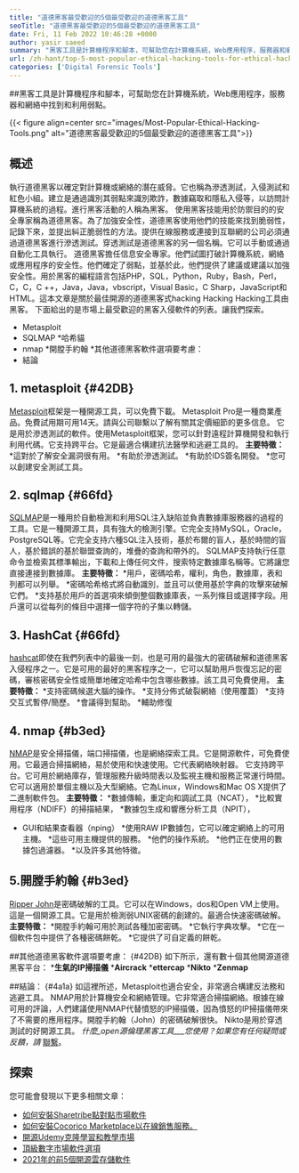 ```yaml
---
title: "道德黑客最受歡迎的5個最受歡迎的道德黑客工具" 
seoTitle: "道德黑客最受歡迎的5個最受歡迎的道德黑客工具" 
date: Fri, 11 Feb 2022 10:46:28 +0000
author: yasir saeed
summary: "黑客工具是計算機程序和腳本，可幫助您在計算機系統，Web應用程序，服務器和網絡中找到和利用弱點。" 
url: /zh-hant/top-5-most-popular-ethical-hacking-tools-for-ethical-hackers/
categories: ['Digital Forensic Tools']
---
```


##黑客工具是計算機程序和腳本，可幫助您在計算機系統，Web應用程序，服務器和網絡中找到和利用弱點。

{{< figure align=center src="images/Most-Popular-Ethical-Hacking-Tools.png" alt="道德黑客最受歡迎的5個最受歡迎的道德黑客工具">}}


## 概述
執行道德黑客以確定對計算機或網絡的潛在威脅。它也稱為滲透測試，入侵測試和紅色小組。建立是通過識別其弱點來識別欺詐，數據竊取和隱私入侵等，以訪問計算機系統的過程。進行黑客活動的人稱為黑客。
使用黑客技能用於防禦目的的安全專家稱為道德黑客。為了加強安全性，道德黑客使用他們的技能來找到脆弱性，記錄下來，並提出糾正脆弱性的方法。提供在線服務或連接到互聯網的公司必須通過道德黑客進行滲透測試。穿透測試是道德黑客的另一個名稱。它可以手動或通過自動化工具執行。
道德黑客擔任信息安全專家。他們試圖打破計算機系統，網絡或應用程序的安全性。他們確定了弱點，並基於此，他們提供了建議或建議以加強安全性。用於黑客的編程語言包括PHP，SQL，Python，Ruby，Bash，Perl，C，C，C ++，Java，Java，vbscript，Visual Basic，C Sharp，JavaScript和HTML。這本文章是關於最佳開源的道德黑客式hacking Hacking Hacking工具由黑客。
下面給出的是市場上最受歡迎的黑客入侵軟件的列表。讓我們探索。
  * Metasploit
  * SQLMAP
  *哈希貓
  * nmap
  *開膛手約翰
  *其他道德黑客軟件選項要考慮：
  * 結論

## 1. metasploit   {#42DB}
[Metasploit][1]框架是一種開源工具，可以免費下載。 Metasploit Pro是一種商業產品。免費試用期可用14天。請與公司聯繫以了解有關其定價細節的更多信息。
它是用於滲透測試的軟件。使用Metasploit框架，您可以針對遠程計算機開發和執行利用代碼。它支持跨平台。它是最適合構建抗法醫學和逃避工具的。
**主要特徵：**
  *這對於了解安全漏洞很有用。
  *有助於滲透測試。
  *有助於IDS簽名開發。
  *您可以創建安全測試工具。

## 2. sqlmap   {#66fd}
[SQLMAP][2]是一種用於自動檢測和利用SQL注入缺陷並負責數據庫服務器的過程的工具。它是一種開源工具，具有強大的檢測引擎。它完全支持MySQL，Oracle，PostgreSQL等。它完全支持六種SQL注入技術，基於布爾的盲人，基於時間的盲人，基於錯誤的基於聯盟查詢的，堆疊的查詢和帶外的。
SQLMAP支持執行任意命令並檢索其標準輸出，下載和上傳任何文件，搜索特定數據庫名稱等。它將讓您直接連接到數據庫。
**主要特徵：**
  *用戶，密碼哈希，權利，角色，數據庫，表和列都可以列舉。
  *密碼哈希格式將自動識別，並且可以使用基於字典的攻擊來破解它們。
  *支持基於用戶的首選項來傾倒整個數據庫表，一系列條目或選擇字段。用戶還可以從每列的條目中選擇一個字符的子集以轉儲。

## 3. HashCat   {#66fd}
[hashcat][3]即使在我們列表中的最後一刻，也是可用的最強大的密碼破解和道德黑客入侵程序之一。它是可用的最好的黑客程序之一，它可以幫助用戶恢復忘記的密碼，審核密碼安全性或簡單地確定哈希中包含哪些數據。該工具可免費使用。
**主要特徵：**
  *支持密碼候選大腦的操作。
  *支持分佈式破裂網絡（使用覆蓋）
  *支持交互式暫停/簡歷。
  *會議得到幫助。
  *輔助修復

## 4. nmap   {#b3ed}
[NMAP][4]是安全掃描儀，端口掃描儀，也是網絡探索工具。它是開源軟件，可免費使用。它最適合掃描網絡，易於使用和快速使用。它代表網絡映射器。
它支持跨平台。它可用於網絡庫存，管理服務升級時間表以及監視主機和服務正常運行時間。它可以適用於單個主機以及大型網絡。它為Linux，Windows和Mac OS X提供了二進制軟件包。
**主要特徵：**
  *數據傳輸，重定向和調試工具（NCAT），
  *比較實用程序（NDIFF）的掃描結果，
  *數據包生成和響應分析工具（NPIT），
  * GUI和結果查看器（nping）
  *使用RAW IP數據包，它可以確定網絡上的可用主機。
  *這些可用主機提供的服務。
  *他們的操作系統。
  *他們正在使用的數據包過濾器。
  *以及許多其他特徵。

## 5.開膛手約翰 {#b3ed}
[Ripper John][5]是密碼破解的工具。它可以在Windows，dos和Open VM上使用。這是一個開源工具。它是用於檢測弱UNIX密碼的創建的。最適合快速密碼破解。
**主要特徵：**
  *開膛手約翰可用於測試各種加密密碼。
  *它執行字典攻擊。
  *它在一個軟件包中提供了各種密碼餅乾。
  *它提供了可自定義的餅乾。

##其他道德黑客軟件選項要考慮： {#42DB}
如下所示，還有數十個其他開源道德黑客平台：
  ***生氣的IP掃描儀**
  ***Aircrack** 
  ***ettercap** 
  ***Nikto** 
  ***Zenmap** 

##結論： {#4a1a}
如這裡所述，Metasploit也適合安全，非常適合構建反法務和逃避工具。 NMAP用於計算機安全和網絡管理。它非常適合掃描網絡。根據在線可用的評論，人們建議使用NMAP代替憤怒的IP掃描儀，因為憤怒的IP掃描儀帶來了不需要的應用程序。開膛手約翰（John）的密碼破解很快。 Nikto是用於穿透測試的好開源工具。
_什麼_open源倫理黑客工具___您使用？如果您有任何疑問或反饋，請_ [聯繫][6]。

## 探索
您可能會發現以下更多相關文章：
  * [如何安裝Sharetribe點對點市場軟件][7]
  * [如何安裝Cocorico Marketplace以在線銷售服務。][8]
  * [開源Udemy克隆學習和教學市場][9]
  * [頂級數字市場軟件選項][10]
  * [2021年的前5個開源雲存儲軟件][11]

  
[1]: https://www.metasploit.com/
[2]: https://sqlmap.org/
[3]: https://hashcat.net/hashcat/
[4]: https://nmap.org/
[5]: https://www.openwall.com/john/
[6]: mailto:yasir.saeed@aspose.com
[7]: https://products.containerize.com/marketplace/sharetribe/
[8]: https://products.containerize.com/marketplace/cocorico/
[9]: https://products.containerize.com/marketplace/edurge/
[10]: https://products.containerize.com/marketplace/
[11]: https://blog.containerize.com/backup-and-sync-software/top-5-open-source-cloud-storage-software-in-2021/

